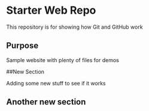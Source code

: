 # Starter Web Repo

This repository is for showing how Git and GitHub work

## Purpose

Sample website with plenty of files for demos

##New Section

Adding some new stuff to see if it works

## Another new section

